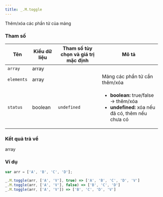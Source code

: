 ```yaml
---
title: _.M.toggle
---
```


Thêm/xóa các phần tử của mảng

### Tham số
<table class="table table-striped">
    <thead>
    <tr>
        <th>Tên</th>
        <th>Kiểu dữ liệu</th>
        <th>Tham số tùy chọn và giá trị mặc định</th>
        <th>Mô tả</th>
    </tr>
    </thead>
    <tbody>
    <tr>
        <td><code>array</code></td>
        <td>array</td>
        <td></td>
        <td></td>
    </tr>
    <tr>
        <td><code>elements</code></td>
        <td>array</td>
        <td></td>
        <td>Mảng các phần tử cần thêm/xóa</td>
    </tr>
    <tr>
        <td><code>status</code></td>
        <td>boolean</td>
        <td><code>undefined</code></td>
        <td>
            <ul>
                <li><strong>boolean:</strong> true/false -> thêm/xóa</li>
                <li><strong>undefined:</strong> xóa nếu đã có, thêm nếu chưa có</li>
            </ul>
        </td>
    </tr>
    </tbody>
</table>

### Kết quả trả về
<dl class="dl-horizontal">
    <dt>array</dt>
    <dd></dd>
</dl>

### Ví dụ
```js
var arr = ['A', 'B', 'C', 'D'];

_.M.toggle(arr, ['A', 'V'], true) => ['A', 'B', 'C', 'D', 'V']
_.M.toggle(arr, ['A', 'V'], false) => ['B', 'C', 'D']
_.M.toggle(arr, ['A', 'V']) => ['B', 'C', 'D', 'V']
```
